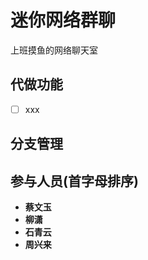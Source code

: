 # 迷你网络群聊

上班摸鱼的网络聊天室

## 代做功能

- [ ] xxx


## 分支管理




## 参与人员(首字母排序)
- **蔡文玉**
- **柳潇**
- **石青云**
- **周兴来**